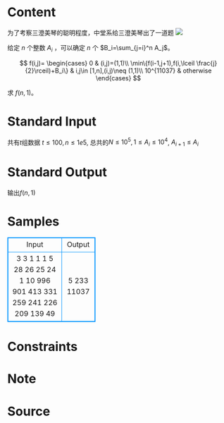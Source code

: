 
# Content

为了考察三澄美琴的聪明程度，中堂系给三澄美琴出了一道题
![](/source/lutece/zhong-tang-xi-de-kun-nan-ren-wu/img/aHR0cDovLzViMDk4OGU1OTUyMjUuY2RuLnNvaHVjcy5jb20vaW1hZ2VzLzIwMTgwMzI5LzA2MWIyNmI3YjgwMDQ5ZTY5MzE0MmEzZTIyZjdkM2Q4LmpwZWc=.jpeg)

给定 $n$ 个整数 $A_i$ ，可以确定 $n$ 个 $B_i=\sum_{j=i}^n A_j$。

$$
f(i,j)=
\begin{cases}
0 & (i,j)=(1,1)\\
\min\{f(i-1,j+1),f(i,\lceil \frac{j}{2}\rceil)+B_i\} & i,j\in [1,n],(i,j)\neq (1,1)\\
10^{11037} & otherwise
\end{cases}
$$

求 $f(n,1)$。

# Standard Input

共有$t$组数据
$t\le 100,n\le 1e5$, 总共的$N\le 10^5,1\le A_i\le 10^4$, $A_{i+1} \le A_i$

# Standard Output

输出$f(n,1)$

# Samples

<style>
        table,table tr th, table tr td { border:1px solid #0094ff; }
        table { width: 200px; min-height: 25px; line-height: 25px; text-align: center; border-collapse: collapse;}   
    </style>
<table>
	<tr>
		<td>Input</td>
		<td>Output</td>
	</tr>
<tr><td>3
3
1 1 1
5
28 26 25 24 1
10
996 901 413 331 259 241 226 209 139 49</td><td>5
233
11037</td></tr></table>


# Constraints



# Note



# Source


